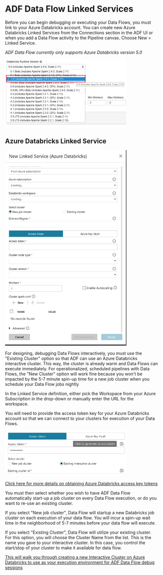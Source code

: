 # ADF Data Flow Linked Services

Before you can begin debugging or executing your Data Flows, you must link to your Azure Databricks account. You can create new Azure Databricks Linked Services from the Connections section in the ADF UI or when you add a Data Flow activity to the Pipeline canvas. Choose New > Linked Service.

*ADF Data Flow currently only supports Azure Databricks version 5.0*

<img src="../images/adb50.png" width="400">

## Azure Databricks Linked Service

<img src="../images/dbls001.png" width="400">

For designing, debugging Data Flows interactively, you must use the "Existing Cluster" option so that ADF can use an Azure Databricks interactive cluster. This way, the cluster is already warm and Data Flows can execute immediately. For operationalized, scheduled pipelines with Data Flows, the "New Cluster" option will work fine because you won't be impacted by the 5-7 minute spin-up time for a new job cluster when you schedule your Data Flow jobs nightly

In the Linked Service definition, either pick the Workspace from your Azure Subscription in the drop-down or manually enter the URL for the workspace.

You will need to provide the access token key for your Azure Databricks account so that we can connect to your clusters for execution of your Data Flows.

<img src="../images/accesstoken.png" width="400">

[Click here for more details on obtaining Azure Databricks access key tokens](https://docs.databricks.com/api/latest/authentication.html#generate-token)

You must then select whether you wish to have ADF Data Flow automatically start-up a job cluster on every Data Flow execution, or do you want to re-use an existing cluster.

If you select "New job cluster", Data Flow will startup a new Databricks job cluster on each execution of your data flow. You will incur a spin-up wait time in the neighborhood of 5-7 minutes before your data flow will execute.

If you select "Existing Cluster", Data Flow will utilize your existing cluster. For this option, you will choose the Cluster Name from the list. This is the name you gave to your interactive cluster. In this case, you control the start/stop of your cluster to make it available for data flow.

[This will walk you through creating a new Interactive Cluster on Azure Databricks to use as your execution environment for ADF Data Flow debug sessions](https://docs.azuredatabricks.net/user-guide/clusters/create.html)
